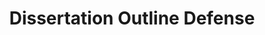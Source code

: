 ---
title: "Dissertation Outline Defense"
project_id: 
conf_date: 1992-02-06
conference_id: ""
presenters:
   - peter_bandettini
summary: "Dissertation Outline Defense, Milwaukee, WI"
file: /assets/presentations/
filename: 
layout: presentation
---